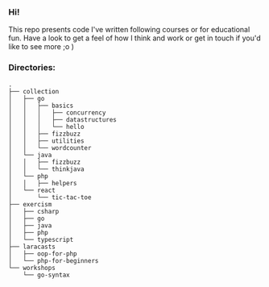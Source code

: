 ### Hi!
This repo presents code I've written following courses or for educational fun. Have a look to get a feel of how I think and work or get in touch if you'd like to see more ;o )

### Directories:
```
.
├── collection
│   ├── go
│   │   ├── basics
│   │   │   ├── concurrency
│   │   │   ├── datastructures
│   │   │   └── hello
│   │   ├── fizzbuzz
│   │   ├── utilities
│   │   └── wordcounter
│   └── java
│   │   ├── fizzbuzz
│   │   └── thinkjava
│   └── php
│   │   ├── helpers
│   └── react
│       └── tic-tac-toe
├── exercism
│   ├── csharp
│   ├── go
│   ├── java
│   ├── php
│   └── typescript
├── laracasts
│   ├── oop-for-php
│   └── php-for-beginners
└── workshops
    └── go-syntax 
```